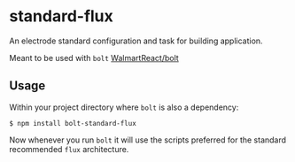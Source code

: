 # standard-flux

An electrode standard configuration and task for building application.

Meant to be used with `bolt` [WalmartReact/bolt](https://github.com/walmartreact/electrode-bolt)

## Usage

Within your project directory where `bolt` is also a dependency:

```
$ npm install bolt-standard-flux
```

Now whenever you run `bolt` it will use the scripts preferred for the standard recommended `flux` architecture.
